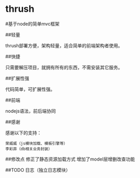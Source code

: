 thrush
======

#基于node的简单mvc框架

##轻量

thrush部署方便，架构轻量，适合简单的前端架构者使用。

##快捷

只需要解压项目，就拥有所有的东西，不需安装其它服务。

##扩展性强

代码简单，可扩展性强。

##前端

nodejs语法，前后端协同

##感谢

感谢以下的支持：

	荣威威（js模块加载、模板引擎等）
	李彩菲（db相关业务封装）

##修改点
	修正了静态资源加载方式
	增加了model层增删改查功能

##TODO
	日志（独立日志模块）
